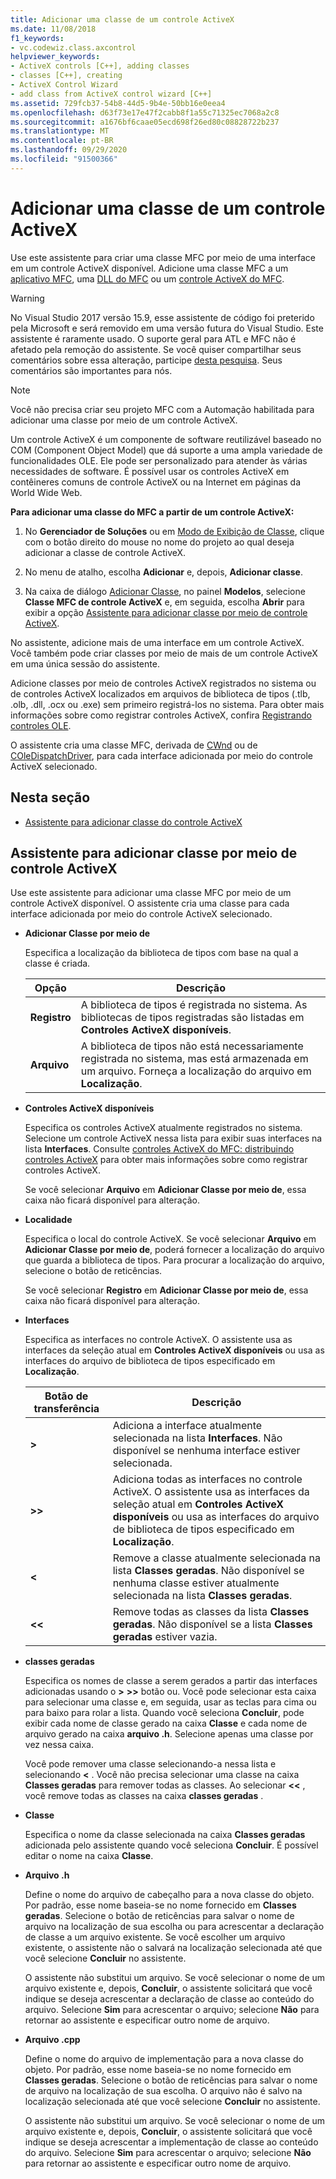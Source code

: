 ```yaml
---
title: Adicionar uma classe de um controle ActiveX
ms.date: 11/08/2018
f1_keywords:
- vc.codewiz.class.axcontrol
helpviewer_keywords:
- ActiveX controls [C++], adding classes
- classes [C++], creating
- ActiveX Control Wizard
- add class from ActiveX control wizard [C++]
ms.assetid: 729fcb37-54b8-44d5-9b4e-50bb16e0eea4
ms.openlocfilehash: d63f73e17e47f2cabb8f1a55c71325ec7068a2c8
ms.sourcegitcommit: a1676bf6caae05ecd698f26ed80c08828722b237
ms.translationtype: MT
ms.contentlocale: pt-BR
ms.lasthandoff: 09/29/2020
ms.locfileid: "91500366"
---
```

# <a name="add-a-class-from-an-activex-control"></a>Adicionar uma classe de um controle ActiveX

Use este assistente para criar uma classe MFC por meio de uma interface em um controle ActiveX disponível. Adicione uma classe MFC a um [aplicativo MFC](../mfc/reference/creating-an-mfc-application.md), uma [DLL do MFC](../mfc/reference/creating-an-mfc-dll-project.md) ou um [controle ActiveX do MFC](../mfc/reference/creating-an-mfc-activex-control.md).

> [!WARNING]
> No Visual Studio 2017 versão 15.9, esse assistente de código foi preterido pela Microsoft e será removido em uma versão futura do Visual Studio. Este assistente é raramente usado. O suporte geral para ATL e MFC não é afetado pela remoção do assistente. Se você quiser compartilhar seus comentários sobre essa alteração, participe [desta pesquisa](https://www.surveymonkey.com/r/QDWKKCN). Seus comentários são importantes para nós.
<!-- Blank comment here to separate the warning and note. -->
> [!NOTE]
> Você não precisa criar seu projeto MFC com a Automação habilitada para adicionar uma classe por meio de um controle ActiveX.

Um controle ActiveX é um componente de software reutilizável baseado no COM (Component Object Model) que dá suporte a uma ampla variedade de funcionalidades OLE. Ele pode ser personalizado para atender às várias necessidades de software. É possível usar os controles ActiveX em contêineres comuns de controle ActiveX ou na Internet em páginas da World Wide Web.

**Para adicionar uma classe do MFC a partir de um controle ActiveX:**

1. No **Gerenciador de Soluções** ou em [Modo de Exibição de Classe](/visualstudio/ide/viewing-the-structure-of-code), clique com o botão direito do mouse no nome do projeto ao qual deseja adicionar a classe de controle ActiveX.

1. No menu de atalho, escolha **Adicionar** e, depois, **Adicionar classe**.

1. Na caixa de diálogo [Adicionar Classe](./adding-a-class-visual-cpp.md#add-class-dialog-box), no painel **Modelos**, selecione **Classe MFC de controle ActiveX** e, em seguida, escolha **Abrir** para exibir a opção [Assistente para adicionar classe por meio de controle ActiveX](#add-class-from-activex-control-wizard).

No assistente, adicione mais de uma interface em um controle ActiveX. Você também pode criar classes por meio de mais de um controle ActiveX em uma única sessão do assistente.

Adicione classes por meio de controles ActiveX registrados no sistema ou de controles ActiveX localizados em arquivos de biblioteca de tipos (.tlb, .olb, .dll, .ocx ou .exe) sem primeiro registrá-los no sistema. Para obter mais informações sobre como registrar controles ActiveX, confira [Registrando controles OLE](../mfc/reference/registering-ole-controls.md).

O assistente cria uma classe MFC, derivada de [CWnd](../mfc/reference/cwnd-class.md) ou de [COleDispatchDriver](../mfc/reference/coledispatchdriver-class.md), para cada interface adicionada por meio do controle ActiveX selecionado.

## <a name="in-this-section"></a>Nesta seção

- [Assistente para adicionar classe do controle ActiveX](#add-class-from-activex-control-wizard)

## <a name="add-class-from-activex-control-wizard"></a>Assistente para adicionar classe por meio de controle ActiveX

Use este assistente para adicionar uma classe MFC por meio de um controle ActiveX disponível. O assistente cria uma classe para cada interface adicionada por meio do controle ActiveX selecionado.

- **Adicionar Classe por meio de**

  Especifica a localização da biblioteca de tipos com base na qual a classe é criada.

  |Opção|Descrição|
  |------------|-----------------|
  |**Registro**|A biblioteca de tipos é registrada no sistema. As bibliotecas de tipos registradas são listadas em **Controles ActiveX disponíveis**.|
  |**Arquivo**|A biblioteca de tipos não está necessariamente registrada no sistema, mas está armazenada em um arquivo. Forneça a localização do arquivo em **Localização**.|

- **Controles ActiveX disponíveis**

  Especifica os controles ActiveX atualmente registrados no sistema. Selecione um controle ActiveX nessa lista para exibir suas interfaces na lista **Interfaces**. Consulte [controles ActiveX do MFC: distribuindo controles ActiveX](../mfc/mfc-activex-controls-distributing-activex-controls.md) para obter mais informações sobre como registrar controles ActiveX.

  Se você selecionar **Arquivo** em **Adicionar Classe por meio de**, essa caixa não ficará disponível para alteração.

- **Localidade**

  Especifica o local do controle ActiveX. Se você selecionar **Arquivo** em **Adicionar Classe por meio de**, poderá fornecer a localização do arquivo que guarda a biblioteca de tipos. Para procurar a localização do arquivo, selecione o botão de reticências.

  Se você selecionar **Registro** em **Adicionar Classe por meio de**, essa caixa não ficará disponível para alteração.

- **Interfaces**

  Especifica as interfaces no controle ActiveX. O assistente usa as interfaces da seleção atual em **Controles ActiveX disponíveis** ou usa as interfaces do arquivo de biblioteca de tipos especificado em **Localização**.

  |Botão de transferência|Descrição|
  |---------------------|-----------------|
  |**>**|Adiciona a interface atualmente selecionada na lista **Interfaces**. Não disponível se nenhuma interface estiver selecionada.|
  |**>>**|Adiciona todas as interfaces no controle ActiveX. O assistente usa as interfaces da seleção atual em **Controles ActiveX disponíveis** ou usa as interfaces do arquivo de biblioteca de tipos especificado em **Localização**.|
  |**\<**|Remove a classe atualmente selecionada na lista **Classes geradas**. Não disponível se nenhuma classe estiver atualmente selecionada na lista **Classes geradas**.|
  |**\<\<**|Remove todas as classes da lista **Classes geradas**. Não disponível se a lista **Classes geradas** estiver vazia.|

- **classes geradas**

  Especifica os nomes de classe a serem gerados a partir das interfaces adicionadas usando o **>** **>>** botão ou. Você pode selecionar esta caixa para selecionar uma classe e, em seguida, usar as teclas para cima ou para baixo para rolar a lista. Quando você seleciona **Concluir**, pode exibir cada nome de classe gerado na caixa **Classe** e cada nome de arquivo gerado na caixa **arquivo .h**. Selecione apenas uma classe por vez nessa caixa.

  Você pode remover uma classe selecionando-a nessa lista e selecionando **<** . Você não precisa selecionar uma classe na caixa **Classes geradas** para remover todas as classes. Ao selecionar **<<** , você remove todas as classes na caixa **classes geradas** .

- **Classe**

   Especifica o nome da classe selecionada na caixa **Classes geradas** adicionada pelo assistente quando você seleciona **Concluir**. É possível editar o nome na caixa **Classe**.

- **Arquivo .h**

  Define o nome do arquivo de cabeçalho para a nova classe do objeto. Por padrão, esse nome baseia-se no nome fornecido em **Classes geradas**. Selecione o botão de reticências para salvar o nome de arquivo na localização de sua escolha ou para acrescentar a declaração de classe a um arquivo existente. Se você escolher um arquivo existente, o assistente não o salvará na localização selecionada até que você selecione **Concluir** no assistente.

  O assistente não substitui um arquivo. Se você selecionar o nome de um arquivo existente e, depois, **Concluir**, o assistente solicitará que você indique se deseja acrescentar a declaração de classe ao conteúdo do arquivo. Selecione **Sim** para acrescentar o arquivo; selecione **Não** para retornar ao assistente e especificar outro nome de arquivo.

- **Arquivo .cpp**

  Define o nome do arquivo de implementação para a nova classe do objeto. Por padrão, esse nome baseia-se no nome fornecido em **Classes geradas**. Selecione o botão de reticências para salvar o nome de arquivo na localização de sua escolha. O arquivo não é salvo na localização selecionada até que você selecione **Concluir** no assistente.

  O assistente não substitui um arquivo. Se você selecionar o nome de um arquivo existente e, depois, **Concluir**, o assistente solicitará que você indique se deseja acrescentar a implementação de classe ao conteúdo do arquivo. Selecione **Sim** para acrescentar o arquivo; selecione **Não** para retornar ao assistente e especificar outro nome de arquivo.
